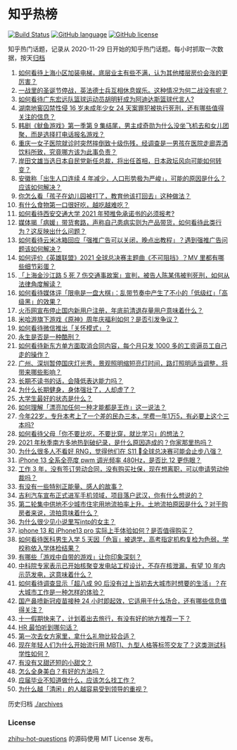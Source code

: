 # 知乎热榜
[![Build Status](https://github.com/ToWeLong/zhihu-hot-questions/workflows/CI/badge.svg)](https://github.com/ToWeLong/zhihu-hot-questions/actions)
[![GitHub language](https://img.shields.io/badge/language-golang-orange.svg)](https://golang.org/)
[![GitHub license](https://img.shields.io/github/license/ToWeLong/zhihu-hot-questions)](https://github.com/ToWeLong/zhihu-hot-questions/blob/main/LICENSE)

知乎热门话题，记录从 2020-11-29 日开始的知乎热门话题。每小时抓取一次数据，按天[归档](./archives)

<!-- BEGIN -->

1. [如何看待上海小区加装电梯，底层业主有些不满，认为其他楼层房价会涨的更厉害？](https://www.zhihu.com/question/489243712)
1. [一战里的圣诞节停战，英法德士兵互相休息娱乐。这种情况为何二战没有呢？](https://www.zhihu.com/question/480205190)
1. [如何看待广东宏远队篮球运动员胡明轩成为阿迪达斯篮球代言人?](https://www.zhihu.com/question/489300348)
1. [湖南地窖囚禁性侵 16 岁未成年少女 24 天案罪犯被执行死刑，还有哪些值得关注的信息？](https://www.zhihu.com/question/489691297)
1. [韩剧《鱿鱼游戏》第一季第 9 集结尾，男主成奇勋为什么没坐飞机去和女儿团聚，而是选择打电话报名游戏？](https://www.zhihu.com/question/488128127)
1. [重庆一女子医院就诊时突然摔倒致十级伤残，经调查是一男孩在医院走廊弄洒饮料所致，究竟哪方该为此事负责？](https://www.zhihu.com/question/489435098)
1. [岸田文雄当选日本自民党新任总裁，将出任首相，日本政坛风向可能如何转变？](https://www.zhihu.com/question/489740355)
1. [安徽称「出生人口连续 4 年减少，人口形势极为严峻」，可能的原因是什么？应该如何解决？](https://www.zhihu.com/question/489610689)
1. [你怎么看「孩子在幼儿园被打了，教育他该打回去」这种做法？](https://www.zhihu.com/question/487884725)
1. [有什么食物第一口很好吃，越吃越难吃？](https://www.zhihu.com/question/487748721)
1. [如何看待西安交通大学 2021 年预推免承诺书的必须报考?](https://www.zhihu.com/question/489182462)
1. [媒体揭「病媛」带货套路，声称自己患病实则为产品带货，如何看待此类行为？这反映出什么问题？](https://www.zhihu.com/question/489598243)
1. [如何看待云米冰箱回应「强推广告可以关闭，晚点出教程」？遇到强推广告问题该如何解决？](https://www.zhihu.com/question/489541531)
1. [如何评价《英雄联盟》2021 全球总决赛主题曲《不可阻挡》？MV 里都有哪些细节彩蛋？](https://www.zhihu.com/question/489664626)
1. [「上海金沙江路 5 死 7 伤交通事故案」宣判，被告人陈某伟被判死刑，如何从法律角度解读？](https://www.zhihu.com/question/489723360)
1. [如何看待媒体评「限电是一盘大棋」：乱带节奏中产生了不小的「低级红」「高级黑」的效果？](https://www.zhihu.com/question/489663087)
1. [火币网宣布停止国内新用户注册，年底前清退存量用户意味着什么？](https://www.zhihu.com/question/489251513)
1. [米哈游旗下游戏《原神》周年庆福利如何？是否引发争议？](https://www.zhihu.com/question/489505209)
1. [如何看待微信推出「关怀模式」？](https://www.zhihu.com/question/489230609)
1. [永生是否是一种酷刑？](https://www.zhihu.com/question/31756387)
1. [如何看待新东方单方面取消合同内容，每个月只发 1000 多的工资逼员工自己走的操作？](https://www.zhihu.com/question/489249642)
1. [广州、深圳暂停国庆灯光秀，景观照明缩短亮灯时间，路灯照明适当调整，将带来哪些影响？](https://www.zhihu.com/question/489694383)
1. [长期不读书的话，会降低表达能力吗？](https://www.zhihu.com/question/489136200)
1. [为什么长期健身，身体强壮了，人却虚了？](https://www.zhihu.com/question/466730886)
1. [大学生最好的状态是什么？](https://www.zhihu.com/question/333711492)
1. [如何理解「漂亮加任何一种才能都是王炸」这一说法？](https://www.zhihu.com/question/471149659)
1. [今年22岁，专升本考上了一个差的民办三本，学费一年1万5，有必要上这个三本吗?](https://www.zhihu.com/question/409269773)
1. [如何看待父母「你不要比吃，不要比穿，就比学习」的想法？](https://www.zhihu.com/question/324437913)
1. [2021 年秋季南方多地热到破纪录，是什么原因造成的？你家那里热吗？](https://www.zhihu.com/question/489711157)
1. [为什么很多人不看好 RNG，觉得他们在 S11 全球总决赛可能会止步八强？](https://www.zhihu.com/question/488258783)
1. [iPhone 13 全系全亮度 pwm 调光频率 480Hz，是否比 12 更伤眼？](https://www.zhihu.com/question/488721648)
1. [工作 3 年，没有签订劳动合同，没有购买社保，现在想离职，可以申请劳动仲裁吗？](https://www.zhihu.com/question/479936836)
1. [有没有一些特别正能量、感人的故事？](https://www.zhihu.com/question/49359611)
1. [吉利汽车宣布正式进军手机领域，项目落户武汉，你有什么想说的？](https://www.zhihu.com/question/489497167)
1. [第二轮集中供地不少城市住宅用地流拍率上升。土地流拍原因是什么？对于购房者来说，流拍意味着什么？](https://www.zhihu.com/question/489083228)
1. [为什么很少见小说里写intp的女主？](https://www.zhihu.com/question/397028646)
1. [iphone 13 和 iPhone13 pro 实际上手体验如何？是否值得购买？](https://www.zhihu.com/question/488641887)
1. [如何看待医科男生入学 5 天因「色盲」被退学，高考指定机构复检为色弱，学校称依入学体检结果？](https://www.zhihu.com/question/488842757)
1. [有哪些「游戏中自带的游戏」让你印象深刻？](https://www.zhihu.com/question/489587977)
1. [中科院专家表示已开始核聚变发电站工程设计，不存在核泄漏，有望 10 年内示范发电，这意味着什么？](https://www.zhihu.com/question/489376498)
1. [如何看待调查显示「超八成 90 后没有过上当初去大城市时想要的生活」？在大城市工作是一种怎样的体验？](https://www.zhihu.com/question/489704272)
1. [国产鼻喷新冠疫苗接种 24 小时即起效，它适用于什么场合，还有哪些信息值得关注？](https://www.zhihu.com/question/489262864)
1. [十一假期快来了，计划着出去旅行，有没有好的地方推荐一下？](https://www.zhihu.com/question/486271852)
1. [HR 最怕听到哪句话？](https://www.zhihu.com/question/477188555)
1. [第一次去女方家里，拿什么礼物比较合适？](https://www.zhihu.com/question/31558523)
1. [现在年轻人们为什么开始流行用 MBTI、九型人格等标签交友了？这类测试科学性如何？](https://www.zhihu.com/question/488302544)
1. [有没有又甜还短的小甜文？](https://www.zhihu.com/question/481998863)
1. [怎么全身美白？有好的方法吗？](https://www.zhihu.com/question/488313070)
1. [应届毕业不知道做什么，应该怎么找工作？](https://www.zhihu.com/question/478497011)
1. [为什么越「清闲」的人越容易受到领导的重视？](https://www.zhihu.com/question/488216121)

<!-- END -->

历史归档 [./archives](./archives)


### License
[zhihu-hot-questions](https://github.com/towelong/zhihu-hot-questions) 的源码使用 MIT License 发布。